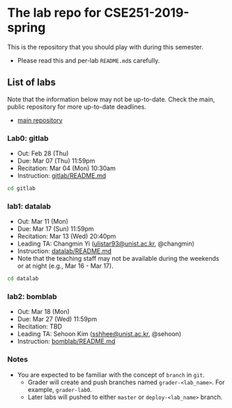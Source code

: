 # The lab repo for CSE251-2019-spring

This is the repository that you should play with during this semester.

- Please read this and per-lab `README.md`s carefully.

## List of labs

Note that the information below may not be up-to-date. Check the main, public
repository for more up-to-date deadlines.

- [main repository](https://class.unicss.org/cse251-2019-spring/cse251-2019-spring)

### Lab0: gitlab

- Out: Feb 28 (Thu)
- Due: Mar 07 (Thu) 11:59pm
- Recitation: Mar 04 (Mon) 10:30am
- Instruction: [gitlab/README.md](/gitlab/README.md)

```sh
cd gitlab
```

### lab1: datalab

- Out: Mar 11 (Mon)
- Due: Mar 17 (Sun) 11:59pm
- Recitation: Mar 13 (Wed) 20:40pm
- Leading TA: Changmin Yi (ulistar93@unist.ac.kr, @changmin)
- Instruction: [datalab/README.md](/datalab/README.md)
- Note that the teaching staff may not be available during the weekends or at night (e.g., Mar 16 - Mar 17).

```sh
cd datalab
```

### lab2: bomblab
- Out: Mar 18 (Mon)
- Due: Mar 27 (Wed) 11:59pm
- Recitation: TBD
- Leading TA: Sehoon Kim (sshhee@unist.ac.kr, @sehoon)
- Instruction: [bomblab/README.md](/bomblab/README.md)


### Notes

- You are expected to be familiar with the concept of `branch` in `git`.
  - Grader will create and push branches named `grader-<lab_name>`. For example, `grader-lab0`.
  - Later labs will pushed to either `master` or `deploy-<lab_name>` branch.


